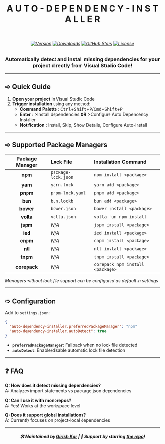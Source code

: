 # <div align="center"> <br> A U T O - D E P E N D E N C Y - I N S T A L L E R <br> <br> </div>

###### <div align="center"> [![Version](https://img.shields.io/visual-studio-marketplace/v/GIRISHKOR.auto-dependency-installer?label=Version&color=007bff&style=flat&logo=visual-studio-code)](https://marketplace.visualstudio.com/items?itemName=GIRISHKOR.auto-dependency-installer) [![Downloads](https://img.shields.io/visual-studio-marketplace/d/GIRISHKOR.auto-dependency-installer?label=Downloads&color=28a745&style=flat&logo=download)](https://marketplace.visualstudio.com/items?itemName=GIRISHKOR.auto-dependency-installer) [![GitHub Stars](https://img.shields.io/github/stars/girish-kor/auto-dependency-installer?style=flat&label=Stars&color=6f42c1&logo=github)](https://github.com/girish-kor/auto-dependency-installer) [![License](https://img.shields.io/badge/License-MIT-17a2b8?style=flat&logo=openjdk)](https://opensource.org/licenses/MIT) </div>

### <div align="center">**Automatically detect and install missing dependencies for your project directly from Visual Studio Code!**</div>

---

## ➩ Quick Guide

1. **Open your project** in Visual Studio Code
2. **Trigger installation** using any method:
   - **Command Palette** : <kbd>Ctrl</kbd>+<kbd>Shift</kbd>+<kbd>P</kbd>/<kbd>Cmd</kbd>+<kbd>Shift</kbd>+<kbd>P</kbd>
   - **Enter** : >Install dependencies **OR** >Configure Auto Dependency Installer
   - **Notification** : Install, Skip, Show Details, Configure Auto-Install

---

## ➩ Supported Package Managers

| **Package Manager** | **Lock File**       | **Installation Command**         |
| :-----------------: | :------------------ | :------------------------------- |
|       **npm**       | `package-lock.json` | `npm install <package>`          |
|      **yarn**       | `yarn.lock`         | `yarn add <package>`             |
|      **pnpm**       | `pnpm-lock.yaml`    | `pnpm add <package>`             |
|       **bun**       | `bun.lockb`         | `bun add <package>`              |
|      **bower**      | `bower.json`        | `bower install <package>`        |
|      **volta**      | `volta.json`        | `volta run npm install`          |
|      **jspm**       | _N/A_               | `jspm install <package>`         |
|       **ied**       | _N/A_               | `ied install <package>`          |
|      **cnpm**       | _N/A_               | `cnpm install <package>`         |
|       **ntl**       | _N/A_               | `ntl install <package>`          |
|      **tnpm**       | _N/A_               | `tnpm install <package>`         |
|    **corepack**     | _N/A_               | `corepack npm install <package>` |

_Managers without lock file support can be configured as default in settings_

---

## ➩ Configuration

Add to `settings.json`:

```json
{
  "auto-dependency-installer.preferredPackageManager": "npm",
  "auto-dependency-installer.autoDetect": true
}
```

- **`preferredPackageManager`**: Fallback when no lock file detected
- **`autoDetect`**: Enable/disable automatic lock file detection

---

## ❓ FAQ

**Q: How does it detect missing dependencies?**  
A: Analyzes import statements vs package.json dependencies

**Q: Can I use it with monorepos?**  
A: Yes! Works at the workspace level

**Q: Does it support global installations?**  
A: Currently focuses on project-local dependencies

---

##### <div align="center"> 🛠 Maintained by [Girish Kor](https://github.com/girish-kor) | 💖 Support by starring [the repo](https://github.com/girish-kor/auto-dependency-installer)! </div>
